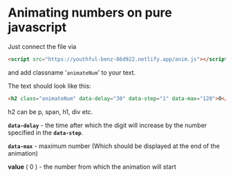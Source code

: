 # Animating numbers on pure javascript

Just connect the file via
```html 
<script src="https://youthful-benz-86d922.netlify.app/anim.js"></script>
```

and add classname '`animateNum`' to your text.

The text should look like this:
```html
<h2 class="animateNum" data-delay="30" data-step="1" data-max="120">0</h2>
```
h2 can be p, span, h1, div etc.

**`data-delay`** - the time after which the digit will increase by the number specified in the **`data-step`**.

**`data-max`** - maximum number (Which should be displayed at the end of the animation)

**value** ( 0 ) - the number from which the animation will start
